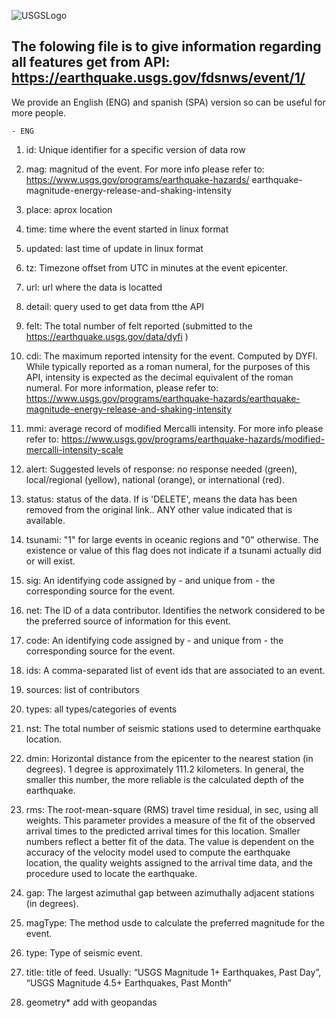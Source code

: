 ![USGSLogo](https://png.pngitem.com/pimgs/s/244-2444558_usgs-png-usgs-logo-black-fox-sports-texarkana.png)

## The folowing file is to give information regarding all features get from API: https://earthquake.usgs.gov/fdsnws/event/1/

We provide an English (ENG) and spanish (SPA) version so can be useful for more people.

    - ENG
1. id: Unique identifier for a specific version of data row

2. mag: magnitud of the event. For more info please refer to: https://www.usgs.gov/programs/earthquake-hazards/
earthquake-magnitude-energy-release-and-shaking-intensity

3. place: aprox location 

4. time: time where the event started in linux format

5. updated: last time of update in linux format

6. tz: Timezone offset from UTC in minutes at the event epicenter.

7. url: url where the data is locatted

8. detail: query used to get data from tthe API

9. felt: The total number of felt reported (submitted to the https://earthquake.usgs.gov/data/dyfi )

10. cdi: The maximum reported intensity for the event. Computed by DYFI. While typically reported as a roman numeral, for the purposes of this API, intensity is expected as the decimal equivalent of the roman numeral. For more information, please refer to: https://www.usgs.gov/programs/earthquake-hazards/earthquake-magnitude-energy-release-and-shaking-intensity

11. mmi: average record of modified Mercalli intensity. For more info please refer to: https://www.usgs.gov/programs/earthquake-hazards/modified-mercalli-intensity-scale

12. alert: Suggested levels of response: no response needed (green), local/regional (yellow), national (orange), or international (red).

13. status: status of the data. If is 'DELETE', means the data has been removed from the original link.. ANY other value indicated that is available. 

14. tsunami: "1" for large events in oceanic regions and "0" otherwise. The existence or value of this flag does not indicate if a tsunami actually did or will exist.

15. sig: An identifying code assigned by - and unique from - the corresponding source for the event.

16. net: The ID of a data contributor. Identifies the network considered to be the preferred source of information for this event.

17. code: An identifying code assigned by - and unique from - the corresponding source for the event.

18. ids: A comma-separated list of event ids that are associated to an event.

19. sources: list of contributors

20. types: all types/categories of events

21. nst: The total number of seismic stations used to determine earthquake location.

22. dmin: Horizontal distance from the epicenter to the nearest station (in degrees). 1 degree is approximately 111.2 kilometers. In general, the smaller this number, the more reliable is the calculated depth of the earthquake.

23. rms: The root-mean-square (RMS) travel time residual, in sec, using all weights. This parameter provides a measure of the fit of the observed arrival times to the predicted arrival times for this location. Smaller numbers reflect a better fit of the data. The value is dependent on the accuracy of the velocity model used to compute the earthquake location, the quality weights assigned to the arrival time data, and the procedure used to locate the earthquake.

24. gap: The largest azimuthal gap between azimuthally adjacent stations (in degrees).

25. magType: The method usde to calculate the preferred magnitude for the event.

26. type: Type of seismic event.

27. title: title of feed. Usually: “USGS Magnitude 1+ Earthquakes, Past Day”, “USGS Magnitude 4.5+ Earthquakes, Past Month”

28. geometry* add with geopandas
